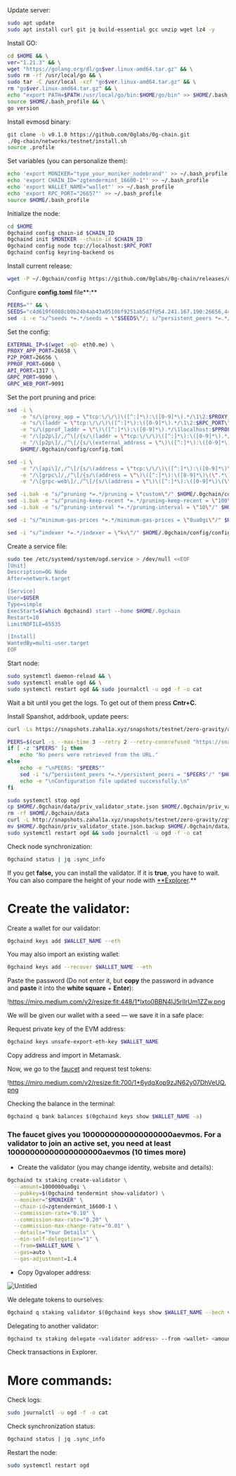 Update server:

```bash
sudo apt update
sudo apt install curl git jq build-essential gcc unzip wget lz4 -y
```

Install GO:

```bash
cd $HOME && \
ver="1.21.3" && \
wget "https://golang.org/dl/go$ver.linux-amd64.tar.gz" && \
sudo rm -rf /usr/local/go && \
sudo tar -C /usr/local -xzf "go$ver.linux-amd64.tar.gz" && \
rm "go$ver.linux-amd64.tar.gz" && \
echo "export PATH=$PATH:/usr/local/go/bin:$HOME/go/bin" >> $HOME/.bash_profile && \
source $HOME/.bash_profile && \
go version
```

Install evmosd binary:

```bash
git clone -b v0.1.0 https://github.com/0glabs/0g-chain.git
./0g-chain/networks/testnet/install.sh
source .profile
```

Set variables (you can personalize them):

```bash
echo 'export MONIKER="type_your_moniker_nodebrand"' >> ~/.bash_profile
echo 'export CHAIN_ID="zgtendermint_16600-1"' >> ~/.bash_profile
echo 'export WALLET_NAME="wallet"' >> ~/.bash_profile
echo 'export RPC_PORT="26657"' >> ~/.bash_profile
source $HOME/.bash_profile
```

Initialize the node:

```bash
cd $HOME
0gchaind config chain-id $CHAIN_ID
0gchaind init $MONIKER --chain-id $CHAIN_ID
0gchaind config node tcp://localhost:$RPC_PORT
0gchaind config keyring-backend os
```

Install current release:

```bash
wget -P ~/.0gchain/config https://github.com/0glabs/0g-chain/releases/download/v0.1.0/genesis.json
```

Configure **config.toml** file**:**

```bash
PEERS="" && \
SEEDS="c4d619f6088cb0b24b4ab43a0510bf9251ab5d7f@54.241.167.190:26656,44d11d4ba92a01b520923f51632d2450984d5886@54.176.175.48:26656,f2693dd86766b5bf8fd6ab87e2e970d564d20aff@54.193.250.204:26656,f878d40c538c8c23653a5b70f615f8dccec6fb9f@54.215.187.94:26656" && \
sed -i -e "s/^seeds *=.*/seeds = \"$SEEDS\"/; s/^persistent_peers *=.*/persistent_peers = \"$PEERS\"/" $HOME/.0gchain/config/config.toml
```

Set the config:

```bash
EXTERNAL_IP=$(wget -qO- eth0.me) \
PROXY_APP_PORT=26658 \
P2P_PORT=26656 \
PPROF_PORT=6060 \
API_PORT=1317 \
GRPC_PORT=9090 \
GRPC_WEB_PORT=9091
```

Set the port pruning and price:

```bash
sed -i \
    -e "s/\(proxy_app = \"tcp:\/\/\)\([^:]*\):\([0-9]*\).*/\1\2:$PROXY_APP_PORT\"/" \
    -e "s/\(laddr = \"tcp:\/\/\)\([^:]*\):\([0-9]*\).*/\1\2:$RPC_PORT\"/" \
    -e "s/\(pprof_laddr = \"\)\([^:]*\):\([0-9]*\).*/\1localhost:$PPROF_PORT\"/" \
    -e "/\[p2p\]/,/^\[/{s/\(laddr = \"tcp:\/\/\)\([^:]*\):\([0-9]*\).*/\1\2:$P2P_PORT\"/}" \
    -e "/\[p2p\]/,/^\[/{s/\(external_address = \"\)\([^:]*\):\([0-9]*\).*/\1${EXTERNAL_IP}:$P2P_PORT\"/; t; s/\(external_address = \"\).*/\1${EXTERNAL_IP}:$P2P_PORT\"/}" \
    $HOME/.0gchain/config/config.toml
```

```bash
sed -i \
    -e "/\[api\]/,/^\[/{s/\(address = \"tcp:\/\/\)\([^:]*\):\([0-9]*\)\(\".*\)/\1\2:$API_PORT\4/}" \
    -e "/\[grpc\]/,/^\[/{s/\(address = \"\)\([^:]*\):\([0-9]*\)\(\".*\)/\1\2:$GRPC_PORT\4/}" \
    -e "/\[grpc-web\]/,/^\[/{s/\(address = \"\)\([^:]*\):\([0-9]*\)\(\".*\)/\1\2:$GRPC_WEB_PORT\4/}" $HOME/.0gchain/config/app.toml
```

```bash
sed -i.bak -e "s/^pruning *=.*/pruning = \"custom\"/" $HOME/.0gchain/config/app.toml
sed -i.bak -e "s/^pruning-keep-recent *=.*/pruning-keep-recent = \"100\"/" $HOME/.0gchain/config/app.toml
sed -i.bak -e "s/^pruning-interval *=.*/pruning-interval = \"10\"/" $HOME/.0gchain/config/app.toml
```

```bash
sed -i "s/^minimum-gas-prices *=.*/minimum-gas-prices = \"0ua0gi\"/" $HOME/.0gchain/config/app.toml
```

```bash
sed -i "s/^indexer *=.*/indexer = \"kv\"/" $HOME/.0gchain/config/config.toml
```

Create a service file:

```bash
sudo tee /etc/systemd/system/ogd.service > /dev/null <<EOF
[Unit]
Description=OG Node
After=network.target

[Service]
User=$USER
Type=simple
ExecStart=$(which 0gchaind) start --home $HOME/.0gchain
Restart=10
LimitNOFILE=65535

[Install]
WantedBy=multi-user.target
EOF
```

Start node:

```bash
sudo systemctl daemon-reload && \
sudo systemctl enable ogd && \
sudo systemctl restart ogd && sudo journalctl -u ogd -f -o cat
```

Wait a bit until you get the logs. To get out of them press **Cntr+C.**

Install Spanshot, addrbook, update peers:

```bash
curl -Ls https://snapshots.zahal1a.xyz/snapshots/testnet/zero-gravity/addrbook.json > $HOME/.0gchain/config/addrbook.json
```

```bash
PEERS=$(curl -s --max-time 3 --retry 2 --retry-connrefused "https://snapshots.zahal1a.xyz/snapshots/testnet/zero-gravity/peers.txt")
if [ -z "$PEERS" ]; then
    echo "No peers were retrieved from the URL."
else
    echo -e "\nPEERS: "$PEERS""
    sed -i "s/^persistent_peers *=.*/persistent_peers = "$PEERS"/" "$HOME/.0gchain/config/config.toml"
    echo -e "\nConfiguration file updated successfully.\n"
fi
```

```bash
sudo systemctl stop ogd
cp $HOME/.0gchain/data/priv_validator_state.json $HOME/.0gchain/priv_validator_state.json.backup
rm -rf $HOME/.0gchain/data
curl -L http://snapshots.zahal1a.xyz/snapshots/testnet/zero-gravity/zgtendermint_16600-1_latest.tar.lz4 | tar -Ilz4 -xf - -C $HOME/.0gchain
mv $HOME/.0gchain/priv_validator_state.json.backup $HOME/.0gchain/data/priv_validator_state.json
sudo systemctl restart ogd && sudo journalctl -u ogd -f -o cat
```

Check node synchronization:

```bash
0gchaind status | jq .sync_info
```

If you get **false,** you can install the validator. If it is **true**, you have to wait. You can also compare the height of your node with [**Explorer](https://dashboard.nodebrand.xyz/0g-chain).**

# **Create the validator:**

Create a wallet for our validator:

```bash
0gchaind keys add $WALLET_NAME --eth
```

You may also import an existing wallet:

```bash
0gchaind keys add --recover $WALLET_NAME --eth
```

Paste the password (Do not enter it, but **copy** the password in advance and **paste** it into the **white square** + **Enter**):

!https://miro.medium.com/v2/resize:fit:448/1*lxto0BBN4lJ5rlIrUm1ZZw.png

We will be given our wallet with a seed — we save it in a safe place:

Request private key of the EVM address:

```bash
0gchaind keys unsafe-export-eth-key $WALLET_NAME
```

Copy address and import in Metamask.

Now, we go to the [faucet](https://faucet.0g.ai/) and request test tokens:

!https://miro.medium.com/v2/resize:fit:700/1*6ydqXop9zJN62y07DhVeUQ.png

Checking the balance in the terminal:

```bash
0gchaind q bank balances $(0gchaind keys show $WALLET_NAME -a)
```

### The faucet gives you 1000000000000000000aevmos. For a validator to join an active set, you need at least 10000000000000000000aevmos (10 times more)

- Create the validator (you may change identity, website and details):

```bash
0gchaind tx staking create-validator \
  --amount=1000000ua0gi \
  --pubkey=$(0gchaind tendermint show-validator) \
  --moniker="$MONIKER" \
  --chain-id=zgtendermint_16600-1 \
  --commission-rate="0.10" \
  --commission-max-rate="0.20" \
  --commission-max-change-rate="0.01" \
  --details="Your Details" \
  --min-self-delegation="1" \
  --from=$WALLET_NAME \
  --gas=auto \
  --gas-adjustment=1.4
```

- Copy 0gvaloper address:

![Untitled](https://prod-files-secure.s3.us-west-2.amazonaws.com/ee35a0e2-6f14-4f43-af4d-8d14279ac0e4/3cc2a7d2-2abd-4519-a9b9-7a97e6acf581/Untitled.png)

We delegate tokens to ourselves:

```bash
0gchaind q staking validator $(0gchaind keys show $WALLET_NAME --bech val -a)
```

Delegating to another validator:

```bash
0gchaind tx staking delegate <validator address> --from <wallet> <amount>ua0gi --gas=auto --gas-adjustment=1.4 -y
```

Check transactions in Explorer.

# **More commands:**

Check logs:

```bash
sudo journalctl -u ogd -f -o cat
```

Check synchronization status:

```bash
0gchaind status | jq .sync_info
```

Restart the node:

```bash
sudo systemctl restart ogd
```
